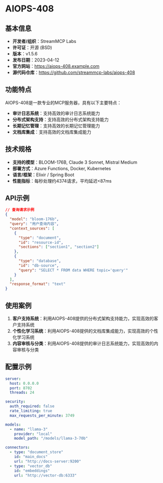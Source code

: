 # AIOPS-408

## 基本信息

- **开发者/组织**：StreamMCP Labs
- **许可证**：开源 (BSD)
- **版本**：v1.5.6
- **发布日期**：2023-04-12
- **官方网站**：https://aiops-408.example.com
- **源代码仓库**：https://github.com/streammcp-labs/aiops-408

## 功能特点

AIOPS-408是一款专业的MCP服务器，具有以下主要特点：

- **审计日志系统**：支持高效的审计日志系统能力
- **分布式架构支持**：支持高效的分布式架构支持能力
- **长期记忆管理**：支持高效的长期记忆管理能力
- **文档库集成**：支持高效的文档库集成能力


## 技术规格

- **支持的模型**：BLOOM-176B, Claude 3 Sonnet, Mistral Medium
- **部署方式**：Azure Functions, Docker, Kubernetes
- **语言/框架**：Elixir / Spring Boot
- **性能指标**：每秒处理约4374请求，平均延迟<87ms

## API示例

```json
// 查询请求示例
{
  "model": "bloom-176b",
  "query": "用户查询内容",
  "context_sources": [
    {
      "type": "document",
      "id": "resource-id",
      "sections": ["section1", "section2"]
    },
    {
      "type": "database",
      "id": "db-source",
      "query": "SELECT * FROM data WHERE topic='query'"
    }
  ],
  "response_format": "text"
}
```

## 使用案例

1. **客户支持系统**：利用AIOPS-408提供的分布式架构支持能力，实现高效的客户支持系统
2. **个性化学习系统**：利用AIOPS-408提供的文档库集成能力，实现高效的个性化学习系统
3. **内容审核与分类**：利用AIOPS-408提供的审计日志系统能力，实现高效的内容审核与分类


## 配置示例

```yaml
server:
  host: 0.0.0.0
  port: 8702
  threads: 24

security:
  auth_required: false
  rate_limiting: true
  max_requests_per_minute: 3749

models:
  - name: "llama-3"
    provider: "local"
    model_path: "/models/llama-3-70b"

connectors:
  - type: "document_store"
    id: "main_docs"
    url: "http://docs-server:9200"
  - type: "vector_db"
    id: "embeddings"
    url: "http://vector-db:6333"
```